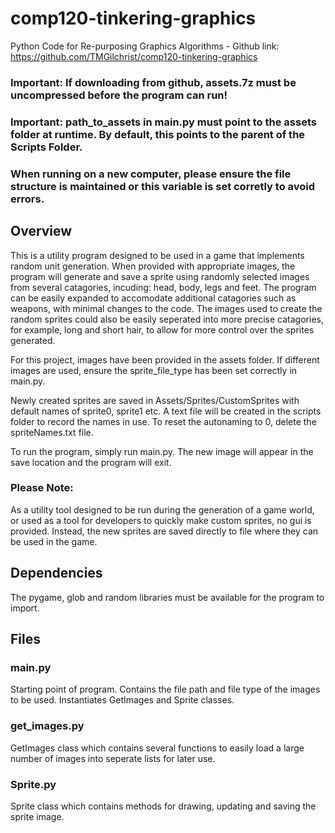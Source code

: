 # comp120-tinkering-graphics
Python Code for Re-purposing Graphics Algorithms - Github link: https://github.com/TMGilchrist/comp120-tinkering-graphics

### Important: If downloading from github, assets.7z must be uncompressed before the program can run!
### Important: path_to_assets in main.py must point to the assets folder at runtime. By default, this points to the parent of the Scripts Folder.
### When running on a new computer, please ensure the file structure is maintained or this variable is set corretly to avoid errors.

## Overview

This is a utility program designed to be used in a game that implements random unit generation. When provided with appropriate images, the program will generate
and save a sprite using randomly selected images from several catagories, incuding: head, body, legs and feet. The program can be easily expanded to accomodate additional
catagories such as weapons, with minimal changes to the code. The images used to create the random sprites could also be easily seperated into more precise catagories,
for example, long and short hair, to allow for more control over the sprites generated.

For this project, images have been provided in the assets folder. If different images are used, ensure the sprite_file_type has been set correctly in main.py.

Newly created sprites are saved in Assets/Sprites/CustomSprites with default names of sprite0, sprite1 etc. A text file will be created in the scripts folder to record the
names in use. To reset the autonaming to 0, delete the spriteNames.txt file.

To run the program, simply run main.py. The new image will appear in the save location and the program will exit.

### Please Note:

As a utility tool designed to be run during the generation of a game world, or used as a tool for developers to quickly make custom sprites, no gui is provided.
Instead, the new sprites are saved directly to file where they can be used in the game.

## Dependencies

The pygame, glob and random libraries must be available for the program to import.

## Files

### main.py

Starting point of program. Contains the file path and file type of the images to be used. Instantiates GetImages and Sprite classes.

### get_images.py

GetImages class which contains several functions to easily load a large number of images into seperate lists for later use.

### Sprite.py

Sprite class which contains methods for drawing, updating and saving the sprite image.
